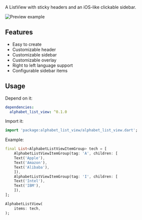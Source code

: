 A ListView with sticky headers and an iOS-like clickable sidebar.

![Preview example](example/screenshots/example.gif "Example")

## Features

- Easy to create
- Customizable header
- Customizable sidebar
- Customizable overlay
- Right to left language support
- Configurable sidebar items

## Usage

Depend on it:

```yaml
dependencies:
  alphabet_list_view: ^0.1.0
```

Import it:

```dart
import 'package:alphabet_list_view/alphabet_list_view.dart';
```

Example:

```dart  
final List<AlphabetListViewItemGroup> tech = [
    AlphabetListViewItemGroup(tag: 'A', children: [
    Text('Apple'),
    Text('Amazon'),
    Text('Alibaba'),
    ]),
    AlphabetListViewItemGroup(tag: 'I', children: [
    Text('Intel'),
    Text('IBM'),
    ]),
];

AlphabetListView(
    items: tech,
);
```  
